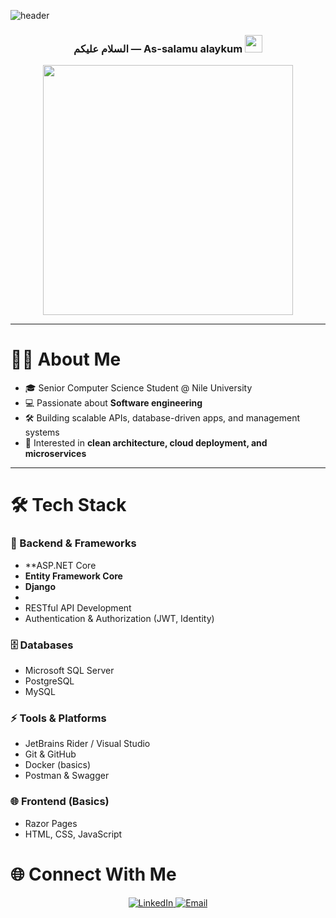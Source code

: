 ![header](https://capsule-render.vercel.app/api?type=waving&height=100&color=gradient&customColorList=12,14,18,19,20,24&text=Mahmoud%20Mohamed&section=header&reversal=false&fontSize=48&textBg=false&animation=fadeIn&desc=Backend%20Developer%20%7C%20ASP.NET%20Core%20%7C%20SQL%20%7C%20APIs&descAlignY=88)

<h3 align="center">
  السلام عليكم — As-salamu alaykum
  <img src="https://media.giphy.com/media/hvRJCLFzcasrR4ia7z/giphy.gif" width="28">
</h3>

<p align="center">
  <img src="https://media.giphy.com/media/L1R1tvI9svkIWwpVYr/giphy.gif" width="400" />
</p>

---

# 👨‍💻 About Me
- 🎓 Senior Computer Science Student @ Nile University  
- 💻 Passionate about **Software engineering** 
- 🛠️ Building scalable APIs, database-driven apps, and management systems  
- 🚀 Interested in **clean architecture, cloud deployment, and microservices**  

---

# 🛠️ Tech Stack

### 🚀 Backend & Frameworks
- **ASP.NET Core 
- **Entity Framework Core**
- **Django**
- 
- RESTful API Development
- Authentication & Authorization (JWT, Identity)

### 🗄️ Databases
- Microsoft SQL Server  
- PostgreSQL  
- MySQL  

### ⚡ Tools & Platforms
- JetBrains Rider / Visual Studio  
- Git & GitHub  
- Docker (basics)  
- Postman & Swagger  

### 🌐 Frontend (Basics)
- Razor Pages  
- HTML, CSS, JavaScript  



# 🌐 Connect With Me
<p align="center">
  <a href="https://www.linkedin.com/in/mahmoud-mohamed-9097a8280/">
    <img alt="LinkedIn" src="https://img.shields.io/badge/LinkedIn-0A66C2?style=for-the-badge&logo=linkedin&logoColor=white" />
  </a>
  <a href="mailto:mahmoudmohamedabdelgelil@gmail.com">
    <img alt="Email" src="https://img.shields.io/badge/Email-D14836?style=for-the-badge&logo=gmail&logoColor=white" />
  </a>
</p>
